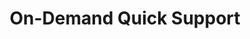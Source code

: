 ---sort_key: 24layout: "sku"id: on-demand-quick-support-incidenttitle: "On-Demand Quick Support"heading: "On-Demand Quick Support"sub-title: "Purchase a single incident of support to troubleshoot a product or service by Apple, Dell, HP, Lenovo, Microsoft, Google and other popular brands. "category: "Sales On-Demand Support"category_description: "Technical support at on-demand rates."keywords: ""features: - feature: "As part of this service we’ll assess the problem and either:" - feature: "Provide one quick solution OR" - feature: "If it turns out to be more complex, provide a quote for an appropriate solution. If you go ahead with the quote you’ll only be charged for the recommended service."price: "49.5"unit: "incident"australia_only: ""---